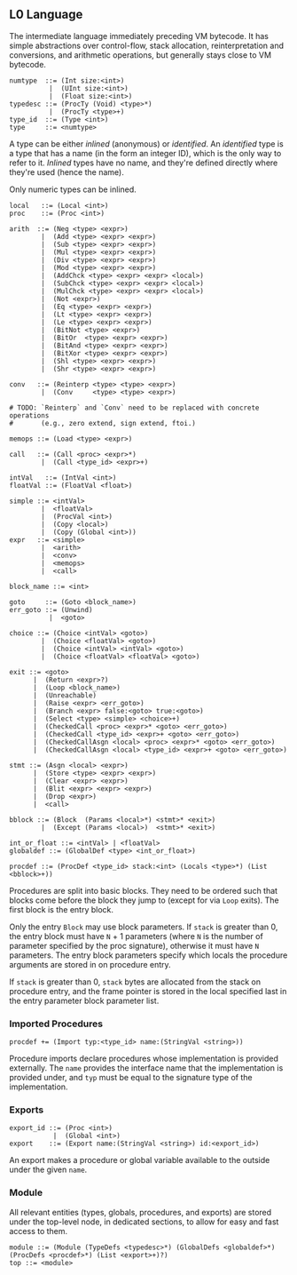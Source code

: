 ## L0 Language

The intermediate language immediately preceding VM bytecode. It has simple
abstractions over control-flow, stack allocation, reinterpretation and
conversions, and arithmetic operations, but generally stays close to VM
bytecode.

```grammar
numtype  ::= (Int size:<int>)
          |  (UInt size:<int>)
          |  (Float size:<int>)
typedesc ::= (ProcTy (Void) <type>*)
          |  (ProcTy <type>+)
type_id  ::= (Type <int>)
type     ::= <numtype>
```

A type can be either *inlined* (anonymous) or *identified*. An *identified*
type is a type that has a name (in the form an integer ID), which is the only
way to refer to it. *Inlined* types have no name, and they're defined directly
where they're used (hence the name).

Only numeric types can be inlined.

```grammar
local   ::= (Local <int>)
proc    ::= (Proc <int>)

arith  ::= (Neg <type> <expr>)
        |  (Add <type> <expr> <expr>)
        |  (Sub <type> <expr> <expr>)
        |  (Mul <type> <expr> <expr>)
        |  (Div <type> <expr> <expr>)
        |  (Mod <type> <expr> <expr>)
        |  (AddChck <type> <expr> <expr> <local>)
        |  (SubChck <type> <expr> <expr> <local>)
        |  (MulChck <type> <expr> <expr> <local>)
        |  (Not <expr>)
        |  (Eq <type> <expr> <expr>)
        |  (Lt <type> <expr> <expr>)
        |  (Le <type> <expr> <expr>)
        |  (BitNot <type> <expr>)
        |  (BitOr  <type> <expr> <expr>)
        |  (BitAnd <type> <expr> <expr>)
        |  (BitXor <type> <expr> <expr>)
        |  (Shl <type> <expr> <expr>)
        |  (Shr <type> <expr> <expr>)

conv   ::= (Reinterp <type> <type> <expr>)
        |  (Conv     <type> <type> <expr>)

# TODO: `Reinterp` and `Conv` need to be replaced with concrete operations
#       (e.g., zero extend, sign extend, ftoi.)

memops ::= (Load <type> <expr>)

call   ::= (Call <proc> <expr>*)
        |  (Call <type_id> <expr>+)

intVal   ::= (IntVal <int>)
floatVal ::= (FloatVal <float>)

simple ::= <intVal>
        |  <floatVal>
        |  (ProcVal <int>)
        |  (Copy <local>)
        |  (Copy (Global <int>))
expr   ::= <simple>
        |  <arith>
        |  <conv>
        |  <memops>
        |  <call>

block_name ::= <int>

goto     ::= (Goto <block_name>)
err_goto ::= (Unwind)
          |  <goto>

choice ::= (Choice <intVal> <goto>)
        |  (Choice <floatVal> <goto>)
        |  (Choice <intVal> <intVal> <goto>)
        |  (Choice <floatVal> <floatVal> <goto>)

exit ::= <goto>
      |  (Return <expr>?)
      |  (Loop <block_name>)
      |  (Unreachable)
      |  (Raise <expr> <err_goto>)
      |  (Branch <expr> false:<goto> true:<goto>)
      |  (Select <type> <simple> <choice>+)
      |  (CheckedCall <proc> <expr>* <goto> <err_goto>)
      |  (CheckedCall <type_id> <expr>+ <goto> <err_goto>)
      |  (CheckedCallAsgn <local> <proc> <expr>* <goto> <err_goto>)
      |  (CheckedCallAsgn <local> <type_id> <expr>+ <goto> <err_goto>)

stmt ::= (Asgn <local> <expr>)
      |  (Store <type> <expr> <expr>)
      |  (Clear <expr> <expr>)
      |  (Blit <expr> <expr> <expr>)
      |  (Drop <expr>)
      |  <call>

bblock ::= (Block  (Params <local>*) <stmt>* <exit>)
        |  (Except (Params <local>)  <stmt>* <exit>)

int_or_float ::= <intVal> | <floatVal>
globaldef ::= (GlobalDef <type> <int_or_float>)
```

```grammar
procdef ::= (ProcDef <type_id> stack:<int> (Locals <type>*) (List <bblock>+))
```

Procedures are split into basic blocks. They need to be ordered such that
blocks come before the block they jump to (except for via `Loop` exits).
The first block is the entry block.

Only the entry `Block` may use block parameters. If `stack` is greater than 0,
the entry block must have `N` + 1 parameters (where `N` is the number of
parameter specified by the proc signature), otherwise it must have `N`
parameters. The entry block parameters specify which locals the procedure
arguments are stored in on procedure entry.

If `stack` is greater than 0, `stack` bytes are allocated from the stack on
procedure entry, and the frame pointer is stored in the local specified last
in the entry parameter block parameter list.

### Imported Procedures

```grammar
procdef += (Import typ:<type_id> name:(StringVal <string>))
```

Procedure imports declare procedures whose implementation is provided
externally. The `name` provides the interface name that the implementation is
provided under, and `typ` must be equal to the signature type of the
implementation.

### Exports

```grammar
export_id ::= (Proc <int>)
           |  (Global <int>)
export    ::= (Export name:(StringVal <string>) id:<export_id>)
```

An export makes a procedure or global variable available to the outside under
the given `name`.

### Module

All relevant entities (types, globals, procedures, and exports) are stored
under the top-level node, in dedicated sections, to allow for easy and fast
access to them.

```grammar
module ::= (Module (TypeDefs <typedesc>*) (GlobalDefs <globaldef>*) (ProcDefs <procdef>*) (List <export>+)?)
top ::= <module>
```
